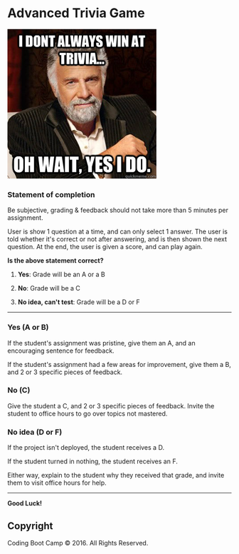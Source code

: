 # Advanced Trivia Game

![Trivia Meme](images/triviaMeme.jpg)

### Statement of completion

Be subjective, grading & feedback should not take more than 5 minutes per assignment.

User is show 1 question at a time, and can only select 1 answer. The user is told whether it's correct or not after answering, and is then shown the next question. At the end, the user is given a score, and can play again.

**Is the above statement correct?**

1. **Yes**: Grade will be an A or a B

2. **No**: Grade will be a C

3. **No idea, can't test**: Grade will be a D or F

- - - 

### Yes (A or B)

If the student's assignment was pristine, give them an A, and an encouraging sentence for feedback.

If the student's assignment had a few areas for improvement, give them a B, and 2 or 3 specific pieces of feedback.

### No (C)

Give the student a C, and 2 or 3 specific pieces of feedback. Invite the student to office hours to go over topics not mastered.

### No idea (D or F)

If the project isn't deployed, the student receives a D.

If the student turned in nothing, the student receives an F.

Either way, explain to the student why they received that grade, and invite them to visit office hours for help.

- - - 

**Good Luck!**

## Copyright

Coding Boot Camp © 2016. All Rights Reserved.
